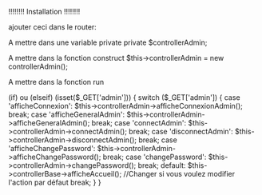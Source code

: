 !!!!!!!! Installation !!!!!!!!

ajouter ceci dans le router:



A mettre dans une variable private
private $controllerAdmin;


A mettre dans la fonction construct
$this->controllerAdmin = new controllerAdmin();



A mettre dans la fonction run


(if) ou (elseif) (isset($_GET['admin'])) {
                switch ($_GET['admin']) {
                    case 'afficheConnexion':
                        $this->controllerAdmin->afficheConnexionAdmin();
                        break;
                    case 'afficheGeneralAdmin':
                        $this->controllerAdmin->afficheGeneralAdmin();
                        break;
                    case 'connectAdmin':
                        $this->controllerAdmin->connectAdmin();
                        break;
                    case 'disconnectAdmin':
                        $this->controllerAdmin->disconnectAdmin();
                        break;
                    case 'afficheChangePassword':
                        $this->controllerAdmin->afficheChangePassword();
                        break;
                    case 'changePassword':
                        $this->controllerAdmin->changePassword();
                        break;
                    default:
                        $this->controllerBase->afficheAccueil(); //Changer si vous voulez modifier l'action par défaut
                        break;
                }
            }